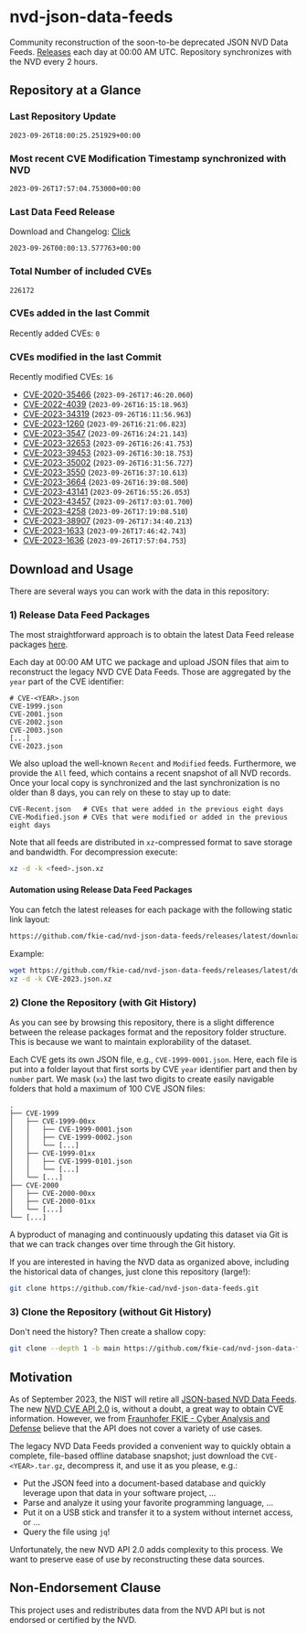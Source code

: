 # nvd-json-data-feeds

Community reconstruction of the soon-to-be deprecated JSON NVD Data Feeds. 
[Releases](https://github.com/fkie-cad/nvd-json-data-feeds/releases/latest) each day at 00:00 AM UTC.
Repository synchronizes with the NVD every 2 hours.

## Repository at a Glance

### Last Repository Update

```plain
2023-09-26T18:00:25.251929+00:00
```

### Most recent CVE Modification Timestamp synchronized with NVD

```plain
2023-09-26T17:57:04.753000+00:00
```

### Last Data Feed Release

Download and Changelog: [Click](https://github.com/fkie-cad/nvd-json-data-feeds/releases/latest)

```plain
2023-09-26T00:00:13.577763+00:00
```

### Total Number of included CVEs

```plain
226172
```

### CVEs added in the last Commit

Recently added CVEs: `0`



### CVEs modified in the last Commit

Recently modified CVEs: `16`

* [CVE-2020-35466](CVE-2020/CVE-2020-354xx/CVE-2020-35466.json) (`2023-09-26T17:46:20.060`)
* [CVE-2022-4039](CVE-2022/CVE-2022-40xx/CVE-2022-4039.json) (`2023-09-26T16:15:18.963`)
* [CVE-2023-34319](CVE-2023/CVE-2023-343xx/CVE-2023-34319.json) (`2023-09-26T16:11:56.963`)
* [CVE-2023-1260](CVE-2023/CVE-2023-12xx/CVE-2023-1260.json) (`2023-09-26T16:21:06.823`)
* [CVE-2023-3547](CVE-2023/CVE-2023-35xx/CVE-2023-3547.json) (`2023-09-26T16:24:21.143`)
* [CVE-2023-32653](CVE-2023/CVE-2023-326xx/CVE-2023-32653.json) (`2023-09-26T16:26:41.753`)
* [CVE-2023-39453](CVE-2023/CVE-2023-394xx/CVE-2023-39453.json) (`2023-09-26T16:30:18.753`)
* [CVE-2023-35002](CVE-2023/CVE-2023-350xx/CVE-2023-35002.json) (`2023-09-26T16:31:56.727`)
* [CVE-2023-3550](CVE-2023/CVE-2023-35xx/CVE-2023-3550.json) (`2023-09-26T16:37:10.613`)
* [CVE-2023-3664](CVE-2023/CVE-2023-36xx/CVE-2023-3664.json) (`2023-09-26T16:39:08.500`)
* [CVE-2023-43141](CVE-2023/CVE-2023-431xx/CVE-2023-43141.json) (`2023-09-26T16:55:26.053`)
* [CVE-2023-43457](CVE-2023/CVE-2023-434xx/CVE-2023-43457.json) (`2023-09-26T17:03:01.700`)
* [CVE-2023-4258](CVE-2023/CVE-2023-42xx/CVE-2023-4258.json) (`2023-09-26T17:19:08.510`)
* [CVE-2023-38907](CVE-2023/CVE-2023-389xx/CVE-2023-38907.json) (`2023-09-26T17:34:40.213`)
* [CVE-2023-1633](CVE-2023/CVE-2023-16xx/CVE-2023-1633.json) (`2023-09-26T17:46:42.743`)
* [CVE-2023-1636](CVE-2023/CVE-2023-16xx/CVE-2023-1636.json) (`2023-09-26T17:57:04.753`)


## Download and Usage

There are several ways you can work with the data in this repository:

### 1) Release Data Feed Packages

The most straightforward approach is to obtain the latest Data Feed release packages [here](https://github.com/fkie-cad/nvd-json-data-feeds/releases/latest).

Each day at 00:00 AM UTC we package and upload JSON files that aim to reconstruct the legacy NVD CVE Data Feeds.
Those are aggregated by the `year` part of the CVE identifier:

```
# CVE-<YEAR>.json
CVE-1999.json
CVE-2001.json
CVE-2002.json
CVE-2003.json
[...]
CVE-2023.json
```

We also upload the well-known `Recent` and `Modified` feeds.
Furthermore, we provide the `All` feed, which contains a recent snapshot of all NVD records.
Once your local copy is synchronized and the last synchronization is no older than 8 days, you can rely on these to stay up to date:

```plain
CVE-Recent.json   # CVEs that were added in the previous eight days
CVE-Modified.json # CVEs that were modified or added in the previous eight days
```

Note that all feeds are distributed in `xz`-compressed format to save storage and bandwidth.
For decompression execute:

```sh
xz -d -k <feed>.json.xz
```


#### Automation using Release Data Feed Packages

You can fetch the latest releases for each package with the following static link layout:

```sh
https://github.com/fkie-cad/nvd-json-data-feeds/releases/latest/download/CVE-<YEAR>.json.xz
```

Example:

```sh
wget https://github.com/fkie-cad/nvd-json-data-feeds/releases/latest/download/CVE-2023.json.xz
xz -d -k CVE-2023.json.xz
```

### 2) Clone the Repository (with Git History)

As you can see by browsing this repository, there is a slight difference between the release packages format and the repository folder structure.
This is because we want to maintain explorability of the dataset.

Each CVE gets its own JSON file, e.g., `CVE-1999-0001.json`.
Here, each file is put into a folder layout that first sorts by CVE `year` identifier part and then by `number` part.
We mask (`xx`) the last two digits to create easily navigable folders that hold a maximum of 100 CVE JSON files:

```plain
.
├── CVE-1999
│   ├── CVE-1999-00xx
│   │   ├── CVE-1999-0001.json
│   │   ├── CVE-1999-0002.json
│   │   └── [...]
│   ├── CVE-1999-01xx
│   │   ├── CVE-1999-0101.json
│   │   └── [...]
│   └── [...]
├── CVE-2000
│   ├── CVE-2000-00xx
│   ├── CVE-2000-01xx
│   └── [...]
└── [...]
```

A byproduct of managing and continuously updating this dataset via Git is that we can track changes over time through the Git history.

If you are interested in having the NVD data as organized above, including the historical data of changes, just clone this repository (large!):

```sh
git clone https://github.com/fkie-cad/nvd-json-data-feeds.git
```

### 3) Clone the Repository (without Git History)

Don't need the history? Then create a shallow copy:

```sh
git clone --depth 1 -b main https://github.com/fkie-cad/nvd-json-data-feeds.git
```

## Motivation

As of September 2023, the NIST will retire all [JSON-based NVD Data Feeds](https://nvd.nist.gov/vuln/data-feeds#divRetirementBanner-1).
The new [NVD CVE API 2.0](https://nvd.nist.gov/developers/vulnerabilities) is, without a doubt, a great way to obtain CVE information.
However, we from [Fraunhofer FKIE - Cyber Analysis and Defense](https://www.fkie.fraunhofer.de/en/departments/cad.html) believe that the API does not cover a variety of use cases.

The legacy NVD Data Feeds provided a convenient way to quickly obtain a complete, file-based offline database snapshot; just download the `CVE-<YEAR>.tar.gz`, decompress it, and use it as you please, e.g.:

* Put the JSON feed into a document-based database and quickly leverage upon that data in your software project, ...
* Parse and analyze it using your favorite programming language, ...
* Put it on a USB stick and transfer it to a system without internet access, or ...
* Query the file using `jq`!

Unfortunately, the new NVD API 2.0 adds complexity to this process.
We want to preserve ease of use by reconstructing these data sources.

## Non-Endorsement Clause

This project uses and redistributes data from the NVD API but is not endorsed or certified by the NVD.